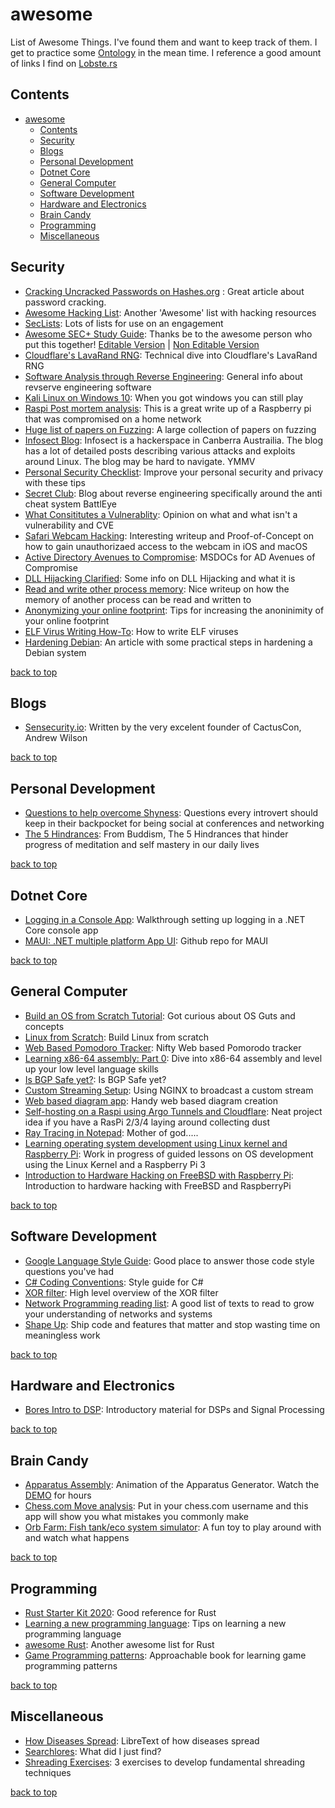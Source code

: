 # awesome

List of Awesome Things. I've found them and want to keep track of them. I get to practice some [Ontology](https://en.wikipedia.org/wiki/Ontology_(information_science)) in the mean time. I reference a good amount of links I find on [Lobste.rs](https://lobste.rs)

## Contents

- [awesome](#awesome)
  - [Contents](#contents)
  - [Security](#security)
  - [Blogs](#blogs)
  - [Personal Development](#personal-development)
  - [Dotnet Core](#dotnet-core)
  - [General Computer](#general-computer)
  - [Software Development](#software-development)
  - [Hardware and Electronics](#hardware-and-electronics)
  - [Brain Candy](#brain-candy)
  - [Programming](#programming)
  - [Miscellaneous](#miscellaneous)

## Security

- [Cracking Uncracked Passwords on Hashes.org](https://www.netmux.com/blog/survivor-password-hashes) : Great article about password cracking.
- [Awesome Hacking List](https://github.com/Hack-with-Github/Awesome-Hacking): Another 'Awesome' list with hacking resources
- [SecLists](https://github.com/danielmiessler/SecLists): Lots of lists for use on an engagement
- [Awesome SEC+ Study Guide](https://www.reddit.com/r/CompTIA/comments/5jzpei/i_passed_security_and_built_you_all_a_study_guide/): Thanks be to the awesome person who put this together! [Editable Version](https://docs.google.com/document/d/1hXGyKDWdpJLKZWWuu5eVTh-N5simhpSlTTA-Z-dtCj0/edit?usp=sharing) | [Non Editable Version](https://docs.google.com/document/d/14xhhMVwY-agTm9n_Hov3KQRWtw0a88gOkTrfYdrgtC8/edit?usp=sharing)
- [Cloudflare's LavaRand RNG](https://blog.cloudflare.com/lavarand-in-production-the-nitty-gritty-technical-details/): Technical dive into Cloudflare's LavaRand RNG
- [Software Analysis through Reverse Engineering](https://www.geoffchappell.com/about/analysis.htm): General info about revserve engineering software
- [Kali Linux on Windows 10](https://whitedome.com.au/re4son/voodoo-kali/): When you got windows you can still play
- [Raspi Post mortem analysis](http://jakob.space/blog/investigating-a-shellbot-aa-infection.html): This is a great write up of a Raspberry pi that was compromised on a home network
- [Huge list of papers on Fuzzing](https://github.com/wcventure/FuzzingPaper): A large collection of papers on fuzzing
- [Infosect Blog](https://blog.infosectcbr.com.au/): Infosect is a hackerspace in Canberra Austrailia. The blog has a lot of detailed posts describing various attacks and exploits around Linux. The blog may be hard to navigate. YMMV
- [Personal Security Checklist](https://github.com/Lissy93/personal-security-checklist): Improve your personal security and privacy with these tips
- [Secret Club](https://secret.club/): Blog about reverse engineering specifically around the anti cheat system BattlEye
- [What Consititutes a Vulnerablity](https://boats.gitlab.io/blog/post/vulnerabilities/): Opinion on what and what isn't a vulnerability and CVE
- [Safari Webcam Hacking](https://www.ryanpickren.com/webcam-hacking): Interesting writeup and Proof-of-Concept on how to gain unauthorizaed access to the webcam in iOS and macOS
- [Active Directory Avenues to Compromise](https://docs.microsoft.com/en-us/windows-server/identity/ad-ds/plan/security-best-practices/avenues-to-compromise): MSDOCs for AD Avenues of Compromise
- [DLL Hijacking Clarified](https://itm4n.github.io/windows-dll-hijacking-clarified/): Some info on DLL Hijacking and what it is
- [Read and write other process memory](https://nullprogram.com/blog/2016/09/03/): Nice writeup on how the memory of another process can be read and written to
- [Anonymizing your online footprint](https://pastebin.com/TPgtvmVB): Tips for increasing the anoninimity of your online footprint
- [ELF Virus Writing How-To](http://virus.enemy.org/virus-writing-HOWTO/_html/): How to write ELF viruses
- [Hardening Debian](https://niklasanderson.com/basic-debian-hardening): An article with some practical steps in hardening a Debian system

[back to top](#contents)

## Blogs

- [Sensecurity.io](https://sensecurity.io/): Written by the very excelent founder of CactusCon, Andrew Wilson

[back to top](#contents)

## Personal Development

- [Questions to help overcome Shyness](https://www.inc.com/alison-davis/33-questions-to-help-you-overcome-shyness-so-you-can-be-awesome-at-networking-speed-dating-mingling-or-schmoozing.html): Questions every introvert should keep in their backpocket for being social at conferences and networking
- [The 5 Hindrances](https://en.wikipedia.org/wiki/Five_hindrances): From Buddism, The 5 Hindrances that hinder progress of meditation and self mastery in our daily lives

[back to top](#contents)

## Dotnet Core

- [Logging in a Console App](https://www.blinkingcaret.com/2018/02/14/net-core-console-logging/): Walkthrough setting up logging in a .NET Core console app
- [MAUI: .NET multiple platform App UI](https://github.com/dotnet/maui): Github repo for MAUI

[back to top](#contents)

## General Computer

- [Build an OS from Scratch Tutorial](https://github.com/cfenollosa/os-tutorial): Got curious about OS Guts and concepts
- [Linux from Scratch](http://www.linuxfromscratch.org/): Build Linux from scratch
- [Web Based Pomodoro Tracker](https://github.com/huytd/pomoday-v2): Nifty Web based Pomorodo tracker
- [Learning x86-64 assembly: Part 0](https://gpfault.net/posts/asm-tut-0.txt.html): Dive into x86-64 assembly and level up your low level language skills
- [Is BGP Safe yet?](https://isbgpsafeyet.com/): Is BGP Safe yet?
- [Custom Streaming Setup](https://secluded.site/custom-streaming-setup/): Using NGINX to broadcast a custom stream
- [Web based diagram app](https://app.diagrams.net/): Handy web based diagram creation
- [Self-hosting on a Raspi using Argo Tunnels and Cloudflare](https://medium.com/@durksauce/self-hosting-with-raspberry-pi-and-argo-tunnels-11f06d1309a9): Neat project idea if you have a RasPi 2/3/4 laying around collecting dust
- [Ray Tracing in Notepad](http://kylehalladay.com/blog/2020/05/20/Rendering-With-Notepad.html): Mother of god.....
- [Learning operating system development using Linux kernel and Raspberry Pi](https://s-matyukevich.github.io/raspberry-pi-os/): Work in progress of guided lessons on OS development using the Linux Kernel and a Raspberry Pi 3
- [Introduction to Hardware Hacking on FreeBSD with Raspberry Pi](https://www.youtube.com/watch?v=OZKImUtlGl0): Introduction to hardware hacking with FreeBSD and RaspberryPi

[back to top](#contents)

## Software Development

- [Google Language Style Guide](http://google.github.io/styleguide/): Good place to answer those code style questions you've had
- [C# Coding Conventions](https://docs.microsoft.com/en-us/dotnet/csharp/programming-guide/inside-a-program/coding-conventions): Style guide for C#
- [XOR filter](https://lemire.me/blog/2019/12/19/xor-filters-faster-and-smaller-than-bloom-filters/): High level overview of the XOR filter
- [Network Programming reading list](https://siliconsprawl.com/2020/05/10/network-programming-self-study.html): A good list of texts to read to grow your understanding of networks and systems
- [Shape Up](https://basecamp.com/shapeup): Ship code and features that matter and stop wasting time on meaningless work

[back to top](#contents)

## Hardware and Electronics

- [Bores Intro to DSP](http://www.bores.com/courses/intro/basics/index.htm): Introductory material for DSPs and Signal Processing

[back to top](#contents)

## Brain Candy

- [Apparatus Assembly](https://github.com/kgolid/apparatus-assembly): Animation of the Apparatus Generator. Watch the [DEMO](https://assembly.generated.space/) for hours
- [Chess.com Move analysis](https://chesscoach.network/): Put in your chess.com username and this app will show you what mistakes you commonly make
- [Orb Farm: Fish tank/eco system simulator](https://orb.farm/): A fun toy to play around with and watch what happens

[back to top](#contents)

## Programming

- [Rust Starter Kit 2020](https://wiki.alopex.li/RustStarterKit2020): Good reference for Rust
- [Learning a new programming language](https://blog.frankel.ch/on-learning-new-programming-language/): Tips on learning a new programming language
- [awesome Rust](https://github.com/rust-unofficial/awesome-rust): Another awesome list for Rust
- [Game Programming patterns](https://gameprogrammingpatterns.com/): Approachable book for learning game programming patterns

[back to top](#contents)

## Miscellaneous

- [How Diseases Spread](https://bio.libretexts.org/Bookshelves/Microbiology/Book%3A_Microbiology_(OpenStax)/16%3A_Disease_and_Epidemiology/16.3%3A_How_Diseases_Spread): LibreText of how diseases spread
- [Searchlores](http://biostatisticien.eu/www.searchlores.org/words.htm): What did I just find?
- [Shreading Exercises](https://www.guitarworld.com/lessons/three-steps-shred-fundamental-daily-practice-techniques-about-15-minutes): 3 exercises to develop fundamental shreading techniques

[back to top](#contents)
